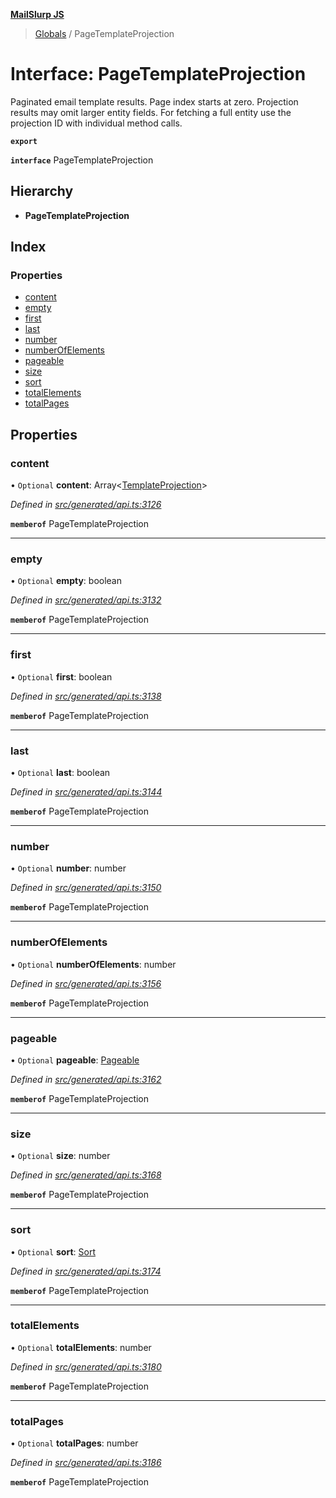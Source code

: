 **[MailSlurp JS](../README.md)**

> [Globals](../README.md) / PageTemplateProjection

# Interface: PageTemplateProjection

Paginated email template results. Page index starts at zero. Projection results may omit larger entity fields. For fetching a full entity use the projection ID with individual method calls.

**`export`** 

**`interface`** PageTemplateProjection

## Hierarchy

* **PageTemplateProjection**

## Index

### Properties

* [content](pagetemplateprojection.md#content)
* [empty](pagetemplateprojection.md#empty)
* [first](pagetemplateprojection.md#first)
* [last](pagetemplateprojection.md#last)
* [number](pagetemplateprojection.md#number)
* [numberOfElements](pagetemplateprojection.md#numberofelements)
* [pageable](pagetemplateprojection.md#pageable)
* [size](pagetemplateprojection.md#size)
* [sort](pagetemplateprojection.md#sort)
* [totalElements](pagetemplateprojection.md#totalelements)
* [totalPages](pagetemplateprojection.md#totalpages)

## Properties

### content

• `Optional` **content**: Array\<[TemplateProjection](templateprojection.md)>

*Defined in [src/generated/api.ts:3126](https://github.com/mailslurp/mailslurp-client/blob/aab6cee/src/generated/api.ts#L3126)*

**`memberof`** PageTemplateProjection

___

### empty

• `Optional` **empty**: boolean

*Defined in [src/generated/api.ts:3132](https://github.com/mailslurp/mailslurp-client/blob/aab6cee/src/generated/api.ts#L3132)*

**`memberof`** PageTemplateProjection

___

### first

• `Optional` **first**: boolean

*Defined in [src/generated/api.ts:3138](https://github.com/mailslurp/mailslurp-client/blob/aab6cee/src/generated/api.ts#L3138)*

**`memberof`** PageTemplateProjection

___

### last

• `Optional` **last**: boolean

*Defined in [src/generated/api.ts:3144](https://github.com/mailslurp/mailslurp-client/blob/aab6cee/src/generated/api.ts#L3144)*

**`memberof`** PageTemplateProjection

___

### number

• `Optional` **number**: number

*Defined in [src/generated/api.ts:3150](https://github.com/mailslurp/mailslurp-client/blob/aab6cee/src/generated/api.ts#L3150)*

**`memberof`** PageTemplateProjection

___

### numberOfElements

• `Optional` **numberOfElements**: number

*Defined in [src/generated/api.ts:3156](https://github.com/mailslurp/mailslurp-client/blob/aab6cee/src/generated/api.ts#L3156)*

**`memberof`** PageTemplateProjection

___

### pageable

• `Optional` **pageable**: [Pageable](pageable.md)

*Defined in [src/generated/api.ts:3162](https://github.com/mailslurp/mailslurp-client/blob/aab6cee/src/generated/api.ts#L3162)*

**`memberof`** PageTemplateProjection

___

### size

• `Optional` **size**: number

*Defined in [src/generated/api.ts:3168](https://github.com/mailslurp/mailslurp-client/blob/aab6cee/src/generated/api.ts#L3168)*

**`memberof`** PageTemplateProjection

___

### sort

• `Optional` **sort**: [Sort](sort.md)

*Defined in [src/generated/api.ts:3174](https://github.com/mailslurp/mailslurp-client/blob/aab6cee/src/generated/api.ts#L3174)*

**`memberof`** PageTemplateProjection

___

### totalElements

• `Optional` **totalElements**: number

*Defined in [src/generated/api.ts:3180](https://github.com/mailslurp/mailslurp-client/blob/aab6cee/src/generated/api.ts#L3180)*

**`memberof`** PageTemplateProjection

___

### totalPages

• `Optional` **totalPages**: number

*Defined in [src/generated/api.ts:3186](https://github.com/mailslurp/mailslurp-client/blob/aab6cee/src/generated/api.ts#L3186)*

**`memberof`** PageTemplateProjection

